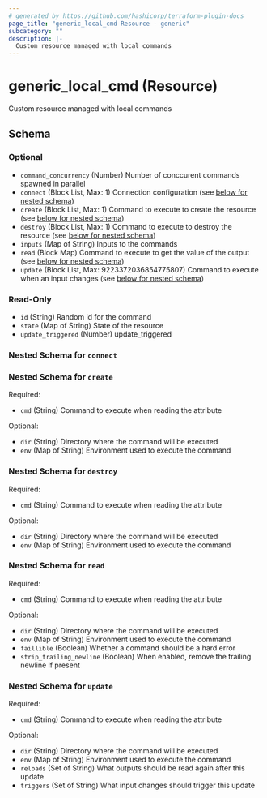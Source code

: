 ```yaml
---
# generated by https://github.com/hashicorp/terraform-plugin-docs
page_title: "generic_local_cmd Resource - generic"
subcategory: ""
description: |-
  Custom resource managed with local commands
---
```


# generic_local_cmd (Resource)

Custom resource managed with local commands



<!-- schema generated by tfplugindocs -->
## Schema

### Optional

- `command_concurrency` (Number) Number of conccurent commands spawned in parallel
- `connect` (Block List, Max: 1) Connection configuration (see [below for nested schema](#nestedblock--connect))
- `create` (Block List, Max: 1) Command to execute to create the resource (see [below for nested schema](#nestedblock--create))
- `destroy` (Block List, Max: 1) Command to execute to destroy the resource (see [below for nested schema](#nestedblock--destroy))
- `inputs` (Map of String) Inputs to the commands
- `read` (Block Map) Command to execute to get the value of the output (see [below for nested schema](#nestedblock--read))
- `update` (Block List, Max: 9223372036854775807) Command to execute when an input changes (see [below for nested schema](#nestedblock--update))

### Read-Only

- `id` (String) Random id for the command
- `state` (Map of String) State of the resource
- `update_triggered` (Number) update_triggered

<a id="nestedblock--connect"></a>
### Nested Schema for `connect`


<a id="nestedblock--create"></a>
### Nested Schema for `create`

Required:

- `cmd` (String) Command to execute when reading the attribute

Optional:

- `dir` (String) Directory where the command will be executed
- `env` (Map of String) Environment used to execute the command


<a id="nestedblock--destroy"></a>
### Nested Schema for `destroy`

Required:

- `cmd` (String) Command to execute when reading the attribute

Optional:

- `dir` (String) Directory where the command will be executed
- `env` (Map of String) Environment used to execute the command


<a id="nestedblock--read"></a>
### Nested Schema for `read`

Required:

- `cmd` (String) Command to execute when reading the attribute

Optional:

- `dir` (String) Directory where the command will be executed
- `env` (Map of String) Environment used to execute the command
- `faillible` (Boolean) Whether a command should be a hard error
- `strip_trailing_newline` (Boolean) When enabled, remove the trailing newline if present


<a id="nestedblock--update"></a>
### Nested Schema for `update`

Required:

- `cmd` (String) Command to execute when reading the attribute

Optional:

- `dir` (String) Directory where the command will be executed
- `env` (Map of String) Environment used to execute the command
- `reloads` (Set of String) What outputs should be read again after this update
- `triggers` (Set of String) What input changes should trigger this update
